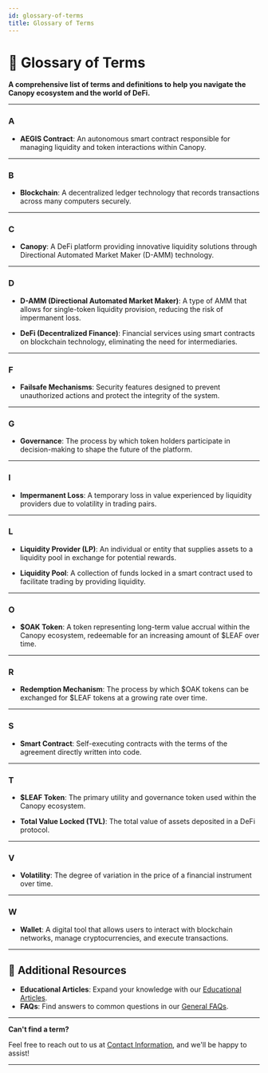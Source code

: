```yaml
---
id: glossary-of-terms
title: Glossary of Terms
---
```


# 📖 Glossary of Terms

**A comprehensive list of terms and definitions to help you navigate the Canopy ecosystem and the world of DeFi.**

---

### **A**

- **AEGIS Contract**: An autonomous smart contract responsible for managing liquidity and token interactions within Canopy.

---

### **B**

- **Blockchain**: A decentralized ledger technology that records transactions across many computers securely.

---

### **C**

- **Canopy**: A DeFi platform providing innovative liquidity solutions through Directional Automated Market Maker (D-AMM) technology.

---

### **D**

- **D-AMM (Directional Automated Market Maker)**: A type of AMM that allows for single-token liquidity provision, reducing the risk of impermanent loss.

- **DeFi (Decentralized Finance)**: Financial services using smart contracts on blockchain technology, eliminating the need for intermediaries.

---

### **F**

- **Failsafe Mechanisms**: Security features designed to prevent unauthorized actions and protect the integrity of the system.

---

### **G**

- **Governance**: The process by which token holders participate in decision-making to shape the future of the platform.

---

### **I**

- **Impermanent Loss**: A temporary loss in value experienced by liquidity providers due to volatility in trading pairs.

---

### **L**

- **Liquidity Provider (LP)**: An individual or entity that supplies assets to a liquidity pool in exchange for potential rewards.

- **Liquidity Pool**: A collection of funds locked in a smart contract used to facilitate trading by providing liquidity.

---

### **O**

- **$OAK Token**: A token representing long-term value accrual within the Canopy ecosystem, redeemable for an increasing amount of $LEAF over time.

---

### **R**

- **Redemption Mechanism**: The process by which $OAK tokens can be exchanged for $LEAF tokens at a growing rate over time.

---

### **S**

- **Smart Contract**: Self-executing contracts with the terms of the agreement directly written into code.

---

### **T**

- **$LEAF Token**: The primary utility and governance token used within the Canopy ecosystem.

- **Total Value Locked (TVL)**: The total value of assets deposited in a DeFi protocol.

---

### **V**

- **Volatility**: The degree of variation in the price of a financial instrument over time.

---

### **W**

- **Wallet**: A digital tool that allows users to interact with blockchain networks, manage cryptocurrencies, and execute transactions.

---

## 📖 **Additional Resources**

- **Educational Articles**: Expand your knowledge with our [Educational Articles](../user-education-materials/educational-articles).
- **FAQs**: Find answers to common questions in our [General FAQs](../faqs/general-faqs).

---

**Can't find a term?**

Feel free to reach out to us at [Contact Information](../contact-us/contact-information), and we'll be happy to assist!

---

